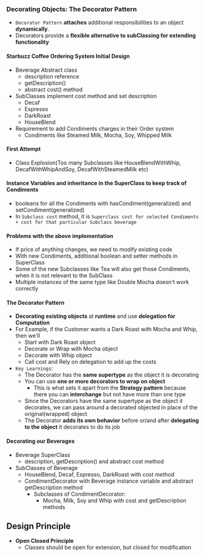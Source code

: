 ### Decorating Objects: The Decorator Pattern

* `Decorator Pattern` **attaches** additional responsibilities to an object **dynamically**.
* Decorators provide a **flexible alternative to subClassing for extending functionality**

#### Starbuzz Coffee Ordering System Initial Design

* Beverage Abstract class
  * description reference
  * getDescription()
  * abstract cost() method
* SubClasses implement cost method and set description
  * Decaf
  * Espresso
  * DarkRoast
  * HouseBlend
* Requirement to add Condiments charges in their Order system
  * Condiments like Steamed Milk, Mocha, Soy, Whipped Milk

#### First Attempt

* Class Explosion(Too many Subclasses like HouseBlendWithWhip, DecafWithWhipAndSoy, DecafWithSteamedMilk etc)

#### Instance Variables and inheritance in the SuperClass to keep track of Condiments

* booleans for all the Condiments with hasCondiment(generalized) and setCondiment(generalized)
* In `Subclass cost` method, it is `Superclass cost for selected Condiments + cost for that particular Subclass beverage`

#### Problems with the above implementation

* If price of anything changes, we need to modify existing code
* With new Condiments, additional boolean and setter methods in SuperClass
* Some of the new Subclasses like Tea will also get those Condiments, when it is not relevant to the SubClass
* Multiple instances of the same type like Double Mocha doesn't work correctly

#### The Decorator Pattern

* **Decorating existing objects** at **runtime** and use **delegation for Computation**
* For Example, if the Customer wants a Dark Roast with Mocha and Whip, then we'll
  * Start with Dark Roast object
  * Decorate or Wrap with Mocha object
  * Decorate with Whip object
  * Call cost and Rely on delegation to add up the costs
* `Key Learnings`:
  * The Decorator has the **same supertype** as the object it is decorating
  * You can use **one or more decorators to wrap on object**
    * This is what sets it apart from the **Strategy pattern** because there you can **interchange** but not have more than one type
  * Since the Decorators have the same supertype as the object it decorates, we can pass around a decorated objected in place of the original(wrapped) object
  * The Decorator **adds its own behavior** before or/and after **delegating to the object** it decorates to do its job

#### Decorating our Beverages

* Beverage SuperClass
  * description, getDescription() and abstract cost method
* SubClasses of Beverage
  * HouseBlend, Decaf, Espresso, DarkRoast with cost method
  * CondimentDecorator with Beverage instance variable and abstract getDescription method
    * Subclasses of CondimentDecorator:
      * Mocha, Milk, Soy and Whip with cost and getDescription methods

## Design Principle

* **Open Closed Principle**
  * Classes should be open for extension, but closed for modification